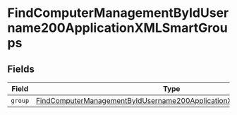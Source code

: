 # FindComputerManagementByIdUsername200ApplicationXMLSmartGroups


## Fields

| Field                                                                                                                                                                 | Type                                                                                                                                                                  | Required                                                                                                                                                              | Description                                                                                                                                                           |
| --------------------------------------------------------------------------------------------------------------------------------------------------------------------- | --------------------------------------------------------------------------------------------------------------------------------------------------------------------- | --------------------------------------------------------------------------------------------------------------------------------------------------------------------- | --------------------------------------------------------------------------------------------------------------------------------------------------------------------- |
| `group`                                                                                                                                                               | [FindComputerManagementByIdUsername200ApplicationXMLSmartGroupsGroup](../../models/operations/findcomputermanagementbyidusername200applicationxmlsmartgroupsgroup.md) | :heavy_minus_sign:                                                                                                                                                    | N/A                                                                                                                                                                   |